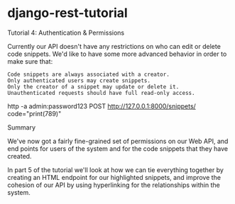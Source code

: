 # django-rest-tutorial


Tutorial 4: Authentication & Permissions

Currently our API doesn't have any restrictions on who can edit or delete code snippets. We'd like to have some more advanced behavior in order to make sure that:

    Code snippets are always associated with a creator.
    Only authenticated users may create snippets.
    Only the creator of a snippet may update or delete it.
    Unauthenticated requests should have full read-only access.



http -a admin:password123 POST http://127.0.0.1:8000/snippets/ code="print(789)"


Summary

We've now got a fairly fine-grained set of permissions on our Web API, and end points for users of the system and for the code snippets that they have created.

In part 5 of the tutorial we'll look at how we can tie everything together by creating an HTML endpoint for our highlighted snippets, and improve the cohesion of our API by using hyperlinking for the relationships within the system.